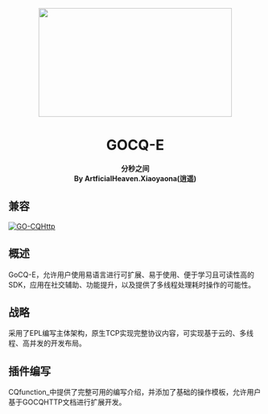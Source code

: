 <p align="center">
  <a href="#">
    <img src="http://api1.setuplu.top/E.jpg" width="384" height="216" alt="">
  </a>
</p>

<div align="center">

# GOCQ-E

**分秒之间**  
**By ArtficialHeaven.Xiaoyaona(逍遥)**  

</div>

## 兼容
[![GO-CQHttp](https://img.shields.io/badge/-GoCQHttp-EB1923?style=flat-square&logo=Tencent%20QQ&logoColor=white)](https://github.com/Mrs4s/go-cqhttp)

## 概述
GoCQ-E，允许用户使用易语言进行可扩展、易于使用、便于学习且可读性高的SDK，应用在社交辅助、功能提升，以及提供了多线程处理耗时操作的可能性。

## 战略
采用了EPL编写主体架构，原生TCP实现完整协议内容，可实现基于云的、多线程、高并发的开发布局。

## 插件编写
CQfunction_中提供了完整可用的编写介绍，并添加了基础的操作模板，允许用户基于GOCQHTTP文档进行扩展开发。
